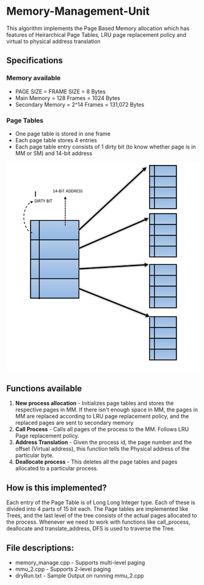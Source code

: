 # Memory-Management-Unit
This algorithm implements the Page Based Memory allocation which has features of Heirarchical Page Tables, LRU page replacement policy and virtual to physical address translation  


## Specifications

### Memory available
* PAGE SIZE = FRAME SIZE = 8 Bytes
* Main Memory = 128 Frames = 1024 Bytes
* Secondary Memory = 2^14 Frames = 131,072 Bytes

### Page Tables
* One page table is stored in one frame
* Each page table stores 4 entries
* Each page table entry consists of 1 dirty bit (to know whether page is in MM or SM) and 14-bit address 

![pagetable pic](https://github.com/Hrishabh-yadav/Memory-Management-Unit/blob/master/Pagetable.PNG)

## Functions available

1. **New process allocation** - Initializes page tables and stores the respective pages in MM. If there isn't enough space in MM, the pages in MM are replaced according to LRU page replacement policy, and the replaced pages are sent to secondary memory
2. **Call Process** - Calls all pages of the process to the MM. Follows LRU Page replacement policy.
3. **Address Translation** - Given the process id, the page number and the offset (Virtual address), this function tells the Physical address of the particular byte.
4. **Deallocate process** - This deletes all the page tables and pages allocated to a particular process.

## How is this implemented?

Each entry of the Page Table is of Long Long Integer type. Each of these is divided into 4 parts of 15 bit each. The Page tables are implemented like Trees, and the last level of the tree consists of the actual pages allocated to the process. Whenever we need to work with functions like call_process, deallocate and translate_address, DFS is used to traverse the Tree.

## File descriptions:
* memory_manage.cpp   -   Supports multi-level paging
* mmu_2.cpp           -   Supports 2-level paging
* dryRun.txt          -   Sample Output on running mmu_2.cpp

